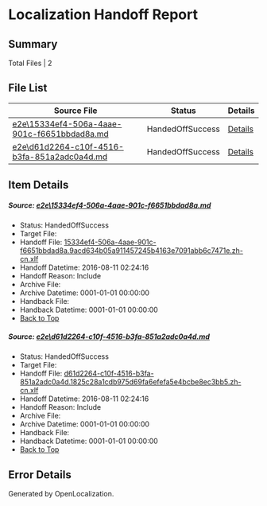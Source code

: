 # <a name='report-top'></a> Localization Handoff Report

## Summary
 Total Files | 2

## File List
 Source File | Status | Details 
 ----------- | ------ | ------- 
 [e2e\15334ef4-506a-4aae-901c-f6651bbdad8a.md](https://github.com/OpenLocalizationTestOrg/oltest/blob/7f29f0c7c85fd89e36820578dd5552e25e01b495/e2e/15334ef4-506a-4aae-901c-f6651bbdad8a.md) | HandedOffSuccess | [Details](#a3af8c0f50c0d50b8c72d001e89ad01511684f2f2)
 [e2e\d61d2264-c10f-4516-b3fa-851a2adc0a4d.md](https://github.com/OpenLocalizationTestOrg/oltest/blob/7f29f0c7c85fd89e36820578dd5552e25e01b495/e2e/d61d2264-c10f-4516-b3fa-851a2adc0a4d.md) | HandedOffSuccess | [Details](#055147f8812b41aeefef5e4cf119ebe0f961369a14)

## Item Details
##### <a name='a3af8c0f50c0d50b8c72d001e89ad01511684f2f2'></a> Source: [e2e\15334ef4-506a-4aae-901c-f6651bbdad8a.md](https://github.com/OpenLocalizationTestOrg/oltest/blob/7f29f0c7c85fd89e36820578dd5552e25e01b495/e2e/15334ef4-506a-4aae-901c-f6651bbdad8a.md)
* Status: HandedOffSuccess
* Target File: 
* Handoff File: [15334ef4-506a-4aae-901c-f6651bbdad8a.9acd634b05a911457245b4163e7091abb6c7471e.zh-cn.xlf](https://github.com/OpenLocalizationTestOrg/olhandoff-e2e/blob/63d2f0471dc2d9e4cf5a73b5498dd011cb4fc995/ol-handoff/OpenLocalizationTestOrg/ol-test-zhcn/ci/ht/15334ef4-506a-4aae-901c-f6651bbdad8a.9acd634b05a911457245b4163e7091abb6c7471e.zh-cn.xlf)
* Handoff Datetime: 2016-08-11 02:24:16
* Handoff Reason: Include
* Archive File: 
* Archive Datetime: 0001-01-01 00:00:00
* Handback File: 
* Handback Datetime: 0001-01-01 00:00:00
* [Back to Top](#report-top)

##### <a name='055147f8812b41aeefef5e4cf119ebe0f961369a14'></a> Source: [e2e\d61d2264-c10f-4516-b3fa-851a2adc0a4d.md](https://github.com/OpenLocalizationTestOrg/oltest/blob/7f29f0c7c85fd89e36820578dd5552e25e01b495/e2e/d61d2264-c10f-4516-b3fa-851a2adc0a4d.md)
* Status: HandedOffSuccess
* Target File: 
* Handoff File: [d61d2264-c10f-4516-b3fa-851a2adc0a4d.1825c28a1cdb975d69fa6efefa5e4bcbe8ec3bb5.zh-cn.xlf](https://github.com/OpenLocalizationTestOrg/olhandoff-e2e/blob/63d2f0471dc2d9e4cf5a73b5498dd011cb4fc995/ol-handoff/OpenLocalizationTestOrg/ol-test-zhcn/ci/ht/d61d2264-c10f-4516-b3fa-851a2adc0a4d.1825c28a1cdb975d69fa6efefa5e4bcbe8ec3bb5.zh-cn.xlf)
* Handoff Datetime: 2016-08-11 02:24:16
* Handoff Reason: Include
* Archive File: 
* Archive Datetime: 0001-01-01 00:00:00
* Handback File: 
* Handback Datetime: 0001-01-01 00:00:00
* [Back to Top](#report-top)


## Error Details

Generated by OpenLocalization.
